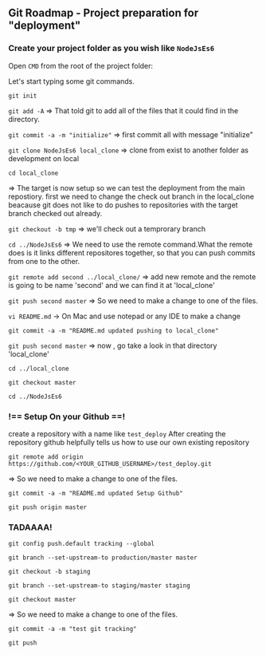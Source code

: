 ## Git Roadmap - Project preparation for "deployment"

### Create your project folder as you wish like `NodeJsEs6`

Open `CMD` from the root of the project folder:

Let's start typing some git commands.

`git init`

`git add -A`  => That told git to add all of the files that it could find in the directory.                                            

`git commit -a -m "initialize"`  => first commit all with message "initialize"

`git clone NodeJsEs6 local_clone` => clone from exist to another folder as development on local

`cd local_clone`

=> The target is now setup so we can test the deployment from the main repostiory.
   first we need to change the check out branch in the local_clone
   beacause git does not like to do pushes to repositories with the target branch checked out already.

`git checkout -b tmp` => we'll check out a temprorary branch

`cd ../NodeJsEs6`
 => We need to use the remote command.What the remote does is it links different repositores together, 
    so that you can push commits from one to the other.

`git remote add second ../local_clone/` => add new remote and the remote is going to be name 'second' and we can find it at 'local_clone'

`git push second master` => So we need to make a change to one of the files.

`vi README.md`  -> On Mac and use notepad or any IDE to make a change

`git commit -a -m "README.md updated pushing to local_clone"`

`git push second master`  => now , go take a look in that directory 'local_clone'

`cd ../local_clone`

`git checkout master`

`cd ../NodeJsEs6`

### !== Setup On your Github ==!
create a repository with a name like `test_deploy`
After creating the repository github helpfully tells us how to use our own existing repository

`git remote add origin https://github.com/<YOUR_GITHUB_USERNAME>/test_deploy.git`
   
=> So we need to make a change to one of the files.

`git commit -a -m "README.md updated Setup Github"`

`git push origin master`

### TADAAAA!


`git config push.default tracking --global`

`git branch --set-upstream-to production/master master`

`git checkout -b staging`

`git branch --set-upstream-to staging/master staging`

`git checkout master`

=> So we need to make a change to one of the files.

`git commit -a -m "test git tracking"`

`git push`

